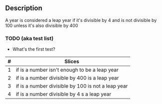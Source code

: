 ## Description
A year is considered a leap year if it's divisible by 4 and is not divisible by 100 unless it's also divisible by 400

### TODO (aka test list)
- What's the first test?

| # | Slices                                             |
|---|----------------------------------------------------|
| 1 | if is a number isn't enough to be a leap year      |
| 2 | if is a number divisible by 400 is a leap year     |
| 3 | if is a number divisible by 100 is not a leap year |
| 4 | if is a number divisible by 4 s a leap year        |

